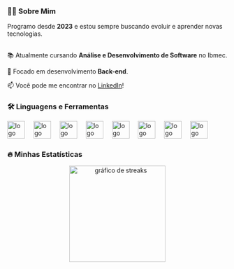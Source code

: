 <h3 align="left">👩‍💻 Sobre Mim</h3>

<p align="left">
Programo desde <strong>2023</strong> e estou sempre buscando evoluir e aprender novas tecnologias.<br><br>

📚 Atualmente cursando <strong>Análise e Desenvolvimento de Software</strong> no Ibmec.<br>

🎯 Focado em desenvolvimento <strong>Back-end</strong>.<br>

📫 Você pode me encontrar no <a href="https://www.linkedin.com/in/joao-gois-de-otoni/" target="_blank">LinkedIn</a>!
</p>

<h3 align="left">🛠️ Linguagens e Ferramentas</h3>

<div align="left">
<img src="https://cdn.jsdelivr.net/gh/devicons/devicon/icons/java/java-original.svg" height="40" alt="logo do java"  />
<img width="12" />
<img src="https://cdn.jsdelivr.net/gh/devicons/devicon/icons/kotlin/kotlin-original.svg" height="40" alt="logo do kotlin"  />
<img width="12" />
<img src="https://cdn.jsdelivr.net/gh/devicons/devicon/icons/csharp/csharp-original.svg" height="40" alt="logo do csharp"  />
<img width="12" />
<img src="https://cdn.jsdelivr.net/gh/devicons/devicon/icons/python/python-original.svg" height="40" alt="logo do python"  />
<img width="12" />
<img src="https://cdn.jsdelivr.net/gh/devicons/devicon/icons/javascript/javascript-original.svg" height="40" alt="logo do javascript"  />
<img width="12" />
<img src="https://cdn.jsdelivr.net/gh/devicons/devicon/icons/html5/html5-original.svg" height="40" alt="logo do html5"  />
<img width="12" />
<img src="https://cdn.jsdelivr.net/gh/devicons/devicon/icons/css3/css3-original.svg" height="40" alt="logo do css3"  />
<img width="12" />
<img src="https://cdn.jsdelivr.net/gh/devicons/devicon/icons/git/git-original.svg" height="40" alt="logo do git"  />
</div>

<h3 align="left">🔥 Minhas Estatísticas</h3>

<div align="center">
<img src="https://streak-stats.demolab.com?user=JGois1&locale=pt_BR&mode=daily&theme=dark&hide_border=false&border_radius=5&order=3" height="220" alt="gráfico de streaks"  />
</div>
